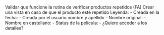 Validar que funcione la rutina de verificar productos repetidos (FA)
Crear una vista en caso de que el producto esté repetido
Leyenda:
	- Creada en la fecha:
	- Creada por el usuario nombre y apellido
	- Nombre original:
	- Nombre en castellano:
	- Status de la película:
	- ¿Quiere acceder a los detalles?